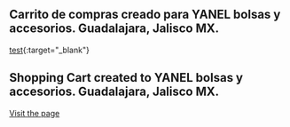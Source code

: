 ## Carrito de compras creado para YANEL bolsas y accesorios. Guadalajara, Jalisco MX.

[test](http://test.com){:target="_blank"}



## Shopping Cart created to YANEL bolsas y accesorios. Guadalajara, Jalisco MX.

[Visit the page](https://yanel.netlify.app?target=_blank)

